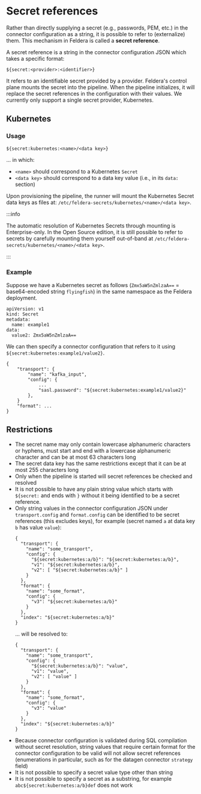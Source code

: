 # Secret references

Rather than directly supplying a secret (e.g., passwords, PEM, etc.) in the connector
configuration as a string, it is possible to refer to (externalize) them. This mechanism
in Feldera is called a **secret reference**.

A secret reference is a string in the connector configuration JSON which takes a specific format:

```
${secret:<provider>:<identifier>}
```

It refers to an identifiable secret provided by a provider. Feldera's control plane mounts the secret
into the pipeline. When the pipeline initializes, it will replace the secret references in the
configuration with their values. We currently only support a single secret provider, Kubernetes.

## Kubernetes

### Usage

```
${secret:kubernetes:<name>/<data key>}
```

... in which:
- `<name>` should correspond to a Kubernetes `Secret`
- `<data key>` should correspond to a data key value (i.e., in its `data:` section)

Upon provisioning the pipeline, the runner will mount the Kubernetes Secret data keys
as files at: `/etc/feldera-secrets/kubernetes/<name>/<data key>`.

:::info

The automatic resolution of Kubernetes Secrets through mounting is Enterprise-only.
In the Open Source edition, it is still possible to refer to secrets by carefully
mounting them yourself out-of-band at `/etc/feldera-secrets/kubernetes/<name>/<data key>`.

:::

### Example

Suppose we have a Kubernetes secret as follows (`Zmx5aW5nZmlzaA==` = base64-encoded string `flyingfish`)
in the same namespace as the Feldera deployment.

```
apiVersion: v1
kind: Secret
metadata:
  name: example1
data:
  value2: Zmx5aW5nZmlzaA==
```

We can then specify a connector configuration that refers to it using `${secret:kubernetes:example1/value2}`.

```
{
    "transport": {
        "name": "kafka_input",
        "config": {
            ...
            "sasl.password": "${secret:kubernetes:example1/value2}"
        },
    }
    "format": ...
}
```

## Restrictions

- The secret name may only contain lowercase alphanumeric characters or hyphens, must start and end
  with a lowercase alphanumeric character and can be at most 63 characters long
- The secret data key has the same restrictions except that it can be at most 255 characters long
- Only when the pipeline is started will secret references be checked and resolved
- It is not possible to have any plain string value which starts with `${secret:` and ends with `}`
  without it being identified to be a secret reference.
- Only string values in the connector configuration JSON under `transport.config` and `format.config`
  can be identified to be secret references (this excludes keys), for example (secret named `a` at
  data key `b` has value `value`):
  ```
  {
    "transport": {
      "name": "some_transport",
      "config": {
        "${secret:kubernetes:a/b}": "${secret:kubernetes:a/b}",
        "v1": "${secret:kubernetes:a/b}",
        "v2": [ "${secret:kubernetes:a/b}" ]
      }
    },
    "format": {
      "name": "some_format",
      "config": {
        "v3": "${secret:kubernetes:a/b}"
      }
    },
    "index": "${secret:kubernetes:a/b}"
  }
  ```
  ... will be resolved to:
  ```
  {
    "transport": {
      "name": "some_transport",
      "config": {
        "${secret:kubernetes:a/b}": "value",
        "v1": "value",
        "v2": [ "value" ]
      }
    },
    "format": {
      "name": "some_format",
      "config": {
        "v3": "value"
      }
    },
    "index": "${secret:kubernetes:a/b}"
  }
  ```
- Because connector configuration is validated during SQL compilation without secret
  resolution, string values that require certain format for the connector configuration
  to be valid will not allow secret references (enumerations in particular, such as for
  the datagen connector `strategy` field)
- It is not possible to specify a secret value type other than string
- It is not possible to specify a secret as a substring, for example
  `abc${secret:kubernetes:a/b}def` does not work

